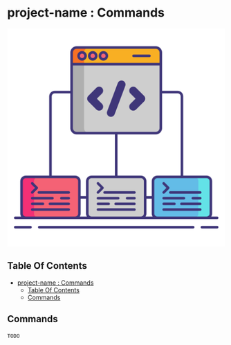 # project-name : Commands

![Icon](../icon.png)

## Table Of Contents

- [project-name : Commands](#project-name--commands)
  - [Table Of Contents](#table-of-contents)
  - [Commands](#commands)

## Commands

```bash
TODO
```
